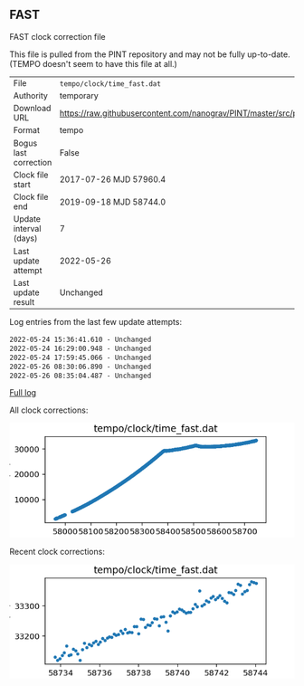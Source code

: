 
FAST
---------------------------
FAST clock correction file

This file is pulled from the PINT repository and may not be fully up-to-date.
(TEMPO doesn't seem to have this file at all.)

|     |     |
|:--- |:--- |
| File | `tempo/clock/time_fast.dat` |
| Authority | temporary |
| Download URL | <https://raw.githubusercontent.com/nanograv/PINT/master/src/pint/data/runtime/time_fast.dat> |
| Format | tempo |
| Bogus last correction | False |
| Clock file start | 2017-07-26 MJD 57960.4 |
| Clock file end | 2019-09-18 MJD 58744.0 |
| Update interval (days) | 7 |
| Last update attempt | 2022-05-26 |
| Last update result | Unchanged |

Log entries from the last few update attempts:
```
2022-05-24 15:36:41.610 - Unchanged
2022-05-24 16:29:00.948 - Unchanged
2022-05-24 17:59:45.066 - Unchanged
2022-05-26 08:30:06.890 - Unchanged
2022-05-26 08:35:04.487 - Unchanged
```
[Full log](https://raw.githubusercontent.com/nanograv/pulsar-clock-corrections/main/log/tempo/clock/time_fast.dat.log)


All clock corrections:

![plot of all clock corrections](tempo/clock/time_fast.dat.png "All corrections")

Recent clock corrections:

![plot of recent clock corrections](tempo/clock/time_fast.dat.short.png "Recent corrections")

